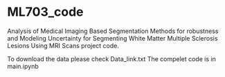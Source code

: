 # ML703_code
Analysis of Medical Imaging Based Segmentation Methods for robustness and Modeling Uncertainty for Segmenting White Matter Multiple Sclerosis Lesions Using MRI Scans project code.

To download the data please check Data_link.txt
The compelet code is in main.ipynb
